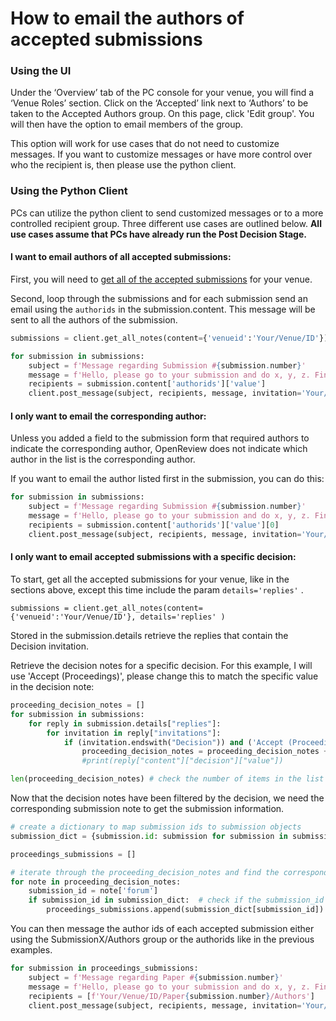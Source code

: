 # How to email the authors of accepted submissions

### Using the UI&#x20;

Under the ‘Overview’ tab of the PC console for your venue, you will find a ‘Venue Roles’ section. Click on the ‘Accepted’ link next to ‘Authors’ to be taken to the Accepted Authors group. On this page, click 'Edit group'. You will then have the option to email members of the group.

This option will work for use cases that do not need to customize messages. If you want to customize messages or have more control over who the recipient is, then please use the python client.

### Using the Python Client

PCs can utilize the python client to send customized messages or to a more controlled recipient group. Three different use cases are outlined below. **All use cases assume that PCs have already run the Post Decision Stage.**

#### I want to email authors of all accepted submissions:

First, you will need to [get all of the accepted submissions](broken-reference) for your venue.

Second, loop through the submissions and for each submission send an email using the `authorids` in the submission.content. This message will be sent to all the authors of the submission.

```python
submissions = client.get_all_notes(content={'venueid':'Your/Venue/ID'})

for submission in submissions:
    subject = f'Message regarding Submission #{submission.number}'
    message = f'Hello, please go to your submission and do x, y, z. Find your submission here: https://openreview.net/forum?id={submission.forum}'
    recipients = submission.content['authorids']['value']
    client.post_message(subject, recipients, message, invitation='Your/Venue/ID/-/Edit')
```

#### I only want to email the corresponding author:

Unless you added a field to the submission form that required authors to indicate the corresponding author, OpenReview does not indicate which author in the list is the corresponding author.

If you want to email the author listed first in the submission, you can do this:

```python
for submission in submissions:
    subject = f'Message regarding Submission #{submission.number}'
    message = f'Hello, please go to your submission and do x, y, z. Find your submission here: https://openreview.net/forum?id={submission.forum}'
    recipients = submission.content['authorids']['value'][0]
    client.post_message(subject, recipients, message, invitation='Your/Venue/ID/-/Edit')
```

#### I only want to email accepted submissions with a specific decision:

To start, get all the accepted submissions for your venue, like in the sections above, except this time include the param `details='replies'` .&#x20;

```
submissions = client.get_all_notes(content={'venueid':'Your/Venue/ID'}, details='replies' )
```

Stored in the submission.details retrieve the replies that contain the Decision invitation.

Retrieve the decision notes for a specific decision. For this example, I will use 'Accept (Proceedings)', please change this to match the specific value in the decision note:

```python
proceeding_decision_notes = [] 
for submission in submissions:
    for reply in submission.details["replies"]:
        for invitation in reply["invitations"]:
            if (invitation.endswith("Decision")) and ('Accept (Proceedings)' in reply["content"]["decision"]["value"]):
                proceeding_decision_notes = proceeding_decision_notes + [reply]
                #print(reply["content"]["decision"]["value"])

len(proceeding_decision_notes) # check the number of items in the list and see if it matches the stats in the PC console
```

Now that the decision notes have been filtered by the decision, we need the corresponding submission note to get the submission information.

```python
# create a dictionary to map submission ids to submission objects
submission_dict = {submission.id: submission for submission in submissions}

proceedings_submissions = []

# iterate through the proceeding_decision_notes and find the corresponding submission
for note in proceeding_decision_notes:
    submission_id = note['forum']
    if submission_id in submission_dict:  # check if the submission_id exists in the dictionary
        proceedings_submissions.append(submission_dict[submission_id])  # add the corresponding submission to the new list
```

You can then message the author ids of each accepted submission either using the SubmissionX/Authors group or the authorids like in the previous examples.&#x20;

```python
for submission in proceedings_submissions: 
    subject = f'Message regarding Paper #{submission.number}'
    message = f'Hello, please go to your submission and do x, y, z. Find your submission here: https://openreview.net/forum?id={submission.forum}'
    recipients = [f'Your/Venue/ID/Paper{submission.number}/Authors']
    client.post_message(subject, recipients, message, invitation='Your/Venue/ID/-/Edit')
```
